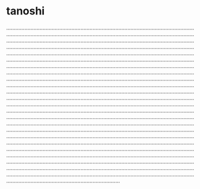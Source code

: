 # tanoshi
...........................................................................................................................................................................................................................................................................................................................................................................................................................................................................................................................................................................................................................................................................................................................................................................................................................................................................................................................................................................................................................................................................................................................................................................................................................................................................................................................................................................................................................................................................................................................................................................................................................................................................................................................................................................................................................................................................................................................................................................................................................................................................................................................................................................................................................................................................................................................................................................................................................................................................................................................................................................................................................................................................................................................................................................................................................................................................................................................................................................................................................................................................................................................................................................